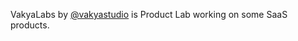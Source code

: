 VakyaLabs by [@vakyastudio](https://youtube.com/@vakyastudio) is Product Lab working on some SaaS products.

